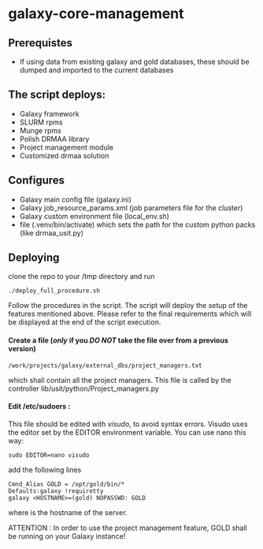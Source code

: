 # galaxy-core-management   

## Prerequistes

* If using data from existing galaxy and gold databases, these should be dumped
  and imported to the current databases

## The script deploys:

* Galaxy framework 
* SLURM rpms
* Munge rpms
* Polish DRMAA library
* Project management module
* Customized drmaa solution

## Configures 

* Galaxy main config file (galaxy.ini)
* Galaxy job_resource_params.xml (job parameters file for the cluster)
* Galaxy custom environment file (local_env.sh)
* file (.venv/bin/activate) which sets the path for the custom python packs
  (like drmaa_usit.py)


## Deploying

clone the repo to your /tmp directory and run

    ./deploy_full_procedure.sh

Follow the procedures in the script. The script will deploy the setup of the
features mentioned above. Please refer to the final requirements which will be
displayed at the end of the script execution.


#### Create a file (*only* if you *DO NOT* take the file over from a previous version)
    
    
    /work/projects/galaxy/external_dbs/project_managers.txt
	
which shall contain all the project managers. This file is called by the
controller lib/usit/python/Project_managers.py  
	
#### Edit /etc/sudoers : 

This file should be edited with *visudo*, to avoid syntax errors. Visudo uses
the editor set by the EDITOR environment variable. You can use nano this way:

    sudo EDITOR=nano visudo

add the following lines  

    Cmnd_Alias GOLD = /opt/gold/bin/*
    Defaults:galaxy !requiretty
    galaxy <HOSTNAME>=(gold) NOPASSWD: GOLD  

where <HOSTNAME> is the hostname of the server.

ATTENTION : In order to use the project management feature, GOLD shall be
running on your Galaxy instance!

